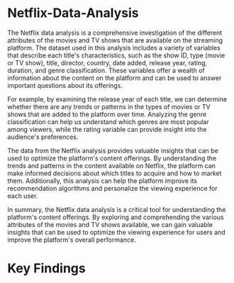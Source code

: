 # Netflix-Data-Analysis
The Netflix data analysis is a comprehensive investigation of the different attributes of the movies and TV shows that are available on the streaming platform. The dataset used in this analysis includes a variety of variables that describe each title's characteristics, such as the show ID, type (movie or TV show), title, director, country, date added, release year, rating, duration, and genre classification. These variables offer a wealth of information about the content on the platform and can be used to answer important questions about its offerings.

For example, by examining the release year of each title, we can determine whether there are any trends or patterns in the types of movies or TV shows that are added to the platform over time. Analyzing the genre classification can help us understand which genres are most popular among viewers, while the rating variable can provide insight into the audience's preferences.

The data from the Netflix analysis provides valuable insights that can be used to optimize the platform's content offerings. By understanding the trends and patterns in the content available on Netflix, the platform can make informed decisions about which titles to acquire and how to market them. Additionally, this analysis can help the platform improve its recommendation algorithms and personalize the viewing experience for each user.

In summary, the Netflix data analysis is a critical tool for understanding the platform's content offerings. By exploring and comprehending the various attributes of the movies and TV shows available, we can gain valuable insights that can be used to optimize the viewing experience for users and improve the platform's overall performance.

# Key Findings
